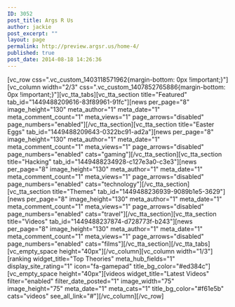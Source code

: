 ```yaml
---
ID: 3052
post_title: Args R Us
author: jackie
post_excerpt: ""
layout: page
permalink: http://preview.argsr.us/home-4/
published: true
post_date: 2014-08-18 14:26:36
---
```

[vc_row css=".vc_custom_1403118571962{margin-bottom: 0px !important;}"][vc_column width="2/3" css=".vc_custom_1407852765886{margin-bottom: 0px !important;}"][vc_tta_tabs][vc_tta_section title="Featured" tab_id="1449488209616-83f89961-91fc"][news per_page="8" image_height="130" meta_author="1" meta_date="1" meta_comment_count="1" meta_views="1" page_arrows="disabled" page_numbers="enabled"][/vc_tta_section][vc_tta_section title="Easter Eggs" tab_id="1449488209643-0322bc91-ad2a"][news per_page="8" image_height="130" meta_author="1" meta_date="1" meta_comment_count="1" meta_views="1" page_arrows="disabled" page_numbers="enabled" cats="gaming"][/vc_tta_section][vc_tta_section title="Hacking" tab_id="1449488234928-c127e3a0-c3e3"][news per_page="8" image_height="130" meta_author="1" meta_date="1" meta_comment_count="1" meta_views="1" page_arrows="disabled" page_numbers="enabled" cats="technology"][/vc_tta_section][vc_tta_section title="Themes" tab_id="1449488236939-9089b1e5-3629"][news per_page="8" image_height="130" meta_author="1" meta_date="1" meta_comment_count="1" meta_views="1" page_arrows="disabled" page_numbers="enabled" cats="travel"][/vc_tta_section][vc_tta_section title="Videos" tab_id="1449488237874-d728773f-b243"][news per_page="8" image_height="130" meta_author="1" meta_date="1" meta_comment_count="1" meta_views="1" page_arrows="disabled" page_numbers="enabled" cats="films"][/vc_tta_section][/vc_tta_tabs][vc_empty_space height="40px"][/vc_column][vc_column width="1/3"][ranking widget_title="Top Theories" meta_hub_fields="1" display_site_rating="1" icon="fa-gamepad" title_bg_color="#ed384c"][vc_empty_space height="40px"][videos widget_title="Latest Videos" filter="enabled" filter_date_posted="1" image_width="75" image_height="75" meta_date="1" meta_cats="1" title_bg_color="#f61e5b" cats="videos" see_all_link="#"][/vc_column][/vc_row]
